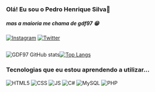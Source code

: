 ### Olá! Eu sou o Pedro Henrique Silva👋
##### mas a maioria me chama de gdf97 😁

 [![Instagram](https://img.shields.io/badge/Instagram-E4405F?style=for-the-badge&logo=instagram&logoColor=white)](https://www.instagram.com/pedrohs.ordepsh/) [![Twitter](https://img.shields.io/badge/Twitter-1DA1F2?style=for-the-badge&logo=twitter&logoColor=white)](https://twitter.com/pdrrrrhs)

##
![GDF97 GitHub stats](https://github-readme-stats.vercel.app/api?username=GDF97&show_icons=true&theme=tokyonight)[![Top Langs](https://github-readme-stats.vercel.app/api/top-langs/?username=gdf97&layout=compact&langs_count=16&theme=tokyonight)](https://github.com/gdf97/github-readme-stats)



 ### Tecnologias que eu estou aprendendo a utilizar...


<div>
    <img align="center" src="https://img.shields.io/badge/HTML-239120?style=for-the-badge&logo=html5&logoColor=white" alt="HTML5">
    <img align="center" src="https://img.shields.io/badge/CSS3-1572B6?style=for-the-badge&logo=css3&logoColor=white" alt="CSS">
    <img align="center" src="https://img.shields.io/badge/JavaScript-323330?style=for-the-badge&logo=javascript&logoColor=F7DF1E" alt="JS">
    <img align="center" src="https://img.shields.io/badge/C%23-239120?style=for-the-badge&logo=c-sharp&logoColor=white" alt="C#"> 
    <img align="center" src="https://img.shields.io/badge/MySQL-005C84?style=for-the-badge&logo=mysql&logoColor=white" alt="MySQL">
    <img align="center" src="https://img.shields.io/badge/PHP-777BB4?style=for-the-badge&logo=php&logoColor=white" alt="PHP">
</div>



<!---
GDF97/GDF97 is a ✨ special ✨ repository because its `README.md` (this file) appears on your GitHub profile.
You can click the Preview link to take a look at your changes.
--->
